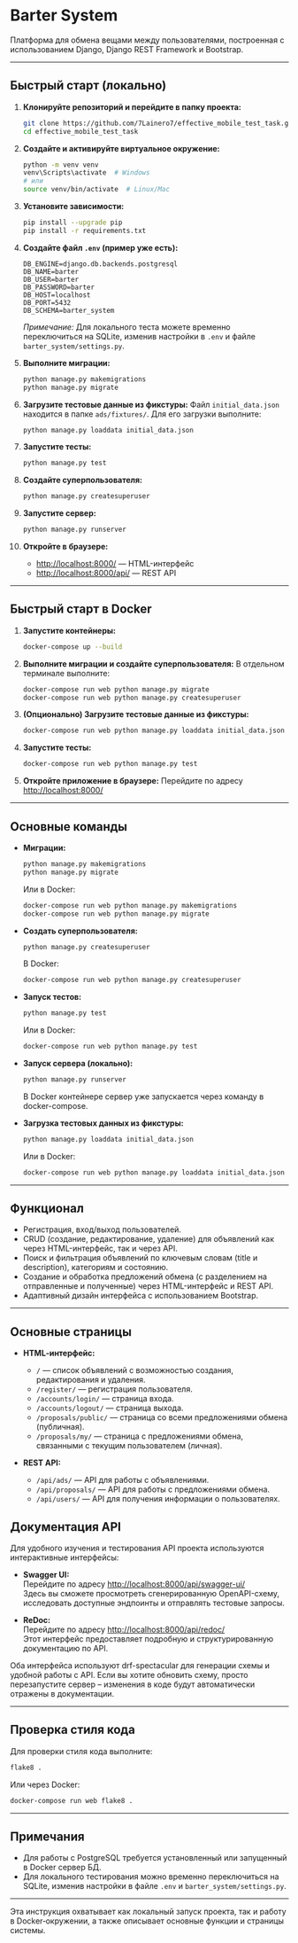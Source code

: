 # Barter System

Платформа для обмена вещами между пользователями, построенная с использованием Django, Django REST Framework и Bootstrap.

---

## Быстрый старт (локально)

1. **Клонируйте репозиторий и перейдите в папку проекта:**
   ```sh
   git clone https://github.com/7Lainero7/effective_mobile_test_task.git
   cd effective_mobile_test_task
   ```

2. **Создайте и активируйте виртуальное окружение:**
   ```sh
   python -m venv venv
   venv\Scripts\activate  # Windows
   # или
   source venv/bin/activate  # Linux/Mac
   ```

3. **Установите зависимости:**
   ```sh
   pip install --upgrade pip
   pip install -r requirements.txt
   ```

4. **Создайте файл `.env` (пример уже есть):**
   ```
   DB_ENGINE=django.db.backends.postgresql
   DB_NAME=barter
   DB_USER=barter
   DB_PASSWORD=barter
   DB_HOST=localhost
   DB_PORT=5432
   DB_SCHEMA=barter_system
   ```
   _Примечание:_ Для локального теста можете временно переключиться на SQLite, изменив настройки в `.env` и файле `barter_system/settings.py`.

5. **Выполните миграции:**
   ```sh
   python manage.py makemigrations
   python manage.py migrate
   ```

6. **Загрузите тестовые данные из фикстуры:**
   Файл `initial_data.json` находится в папке `ads/fixtures/`. Для его загрузки выполните:
   ```sh
   python manage.py loaddata initial_data.json
   ```

7. **Запустите тесты:**
   ```sh
   python manage.py test
   ```

8. **Создайте суперпользователя:**
   ```sh
   python manage.py createsuperuser
   ```

9. **Запустите сервер:**
   ```sh
   python manage.py runserver
   ```

10. **Откройте в браузере:**
    - [http://localhost:8000/](http://localhost:8000/) — HTML-интерфейс
    - [http://localhost:8000/api/](http://localhost:8000/api/) — REST API

---

## Быстрый старт в Docker

1. **Запустите контейнеры:**
   ```sh
   docker-compose up --build
   ```

2. **Выполните миграции и создайте суперпользователя:**
   В отдельном терминале выполните:
   ```sh
   docker-compose run web python manage.py migrate
   docker-compose run web python manage.py createsuperuser
   ```

3. **(Опционально) Загрузите тестовые данные из фикстуры:**
   ```sh
   docker-compose run web python manage.py loaddata initial_data.json
   ```

4. **Запустите тесты:**
   ```sh
   docker-compose run web python manage.py test
   ```

5. **Откройте приложение в браузере:**
   Перейдите по адресу [http://localhost:8000/](http://localhost:8000/)

---

## Основные команды

- **Миграции:**
  ```sh
  python manage.py makemigrations
  python manage.py migrate
  ```
  Или в Docker:
  ```sh
  docker-compose run web python manage.py makemigrations
  docker-compose run web python manage.py migrate
  ```

- **Создать суперпользователя:**
  ```sh
  python manage.py createsuperuser
  ```
  В Docker:
  ```sh
  docker-compose run web python manage.py createsuperuser
  ```

- **Запуск тестов:**
  ```sh
  python manage.py test
  ```
  Или в Docker:
  ```sh
  docker-compose run web python manage.py test
  ```

- **Запуск сервера (локально):**
  ```sh
  python manage.py runserver
  ```
  В Docker контейнере сервер уже запускается через команду в docker-compose.

- **Загрузка тестовых данных из фикстуры:**
  ```sh
  python manage.py loaddata initial_data.json
  ```
  Или в Docker:
  ```sh
  docker-compose run web python manage.py loaddata initial_data.json
  ```

---

## Функционал

- Регистрация, вход/выход пользователей.
- CRUD (создание, редактирование, удаление) для объявлений как через HTML-интерфейс, так и через API.
- Поиск и фильтрация объявлений по ключевым словам (title и description), категориям и состоянию.
- Создание и обработка предложений обмена (с разделением на отправленные и полученные) через HTML-интерфейс и REST API.
- Адаптивный дизайн интерфейса с использованием Bootstrap.

---

## Основные страницы

- **HTML‑интерфейс:**
  - `/` — список объявлений с возможностью создания, редактирования и удаления.
  - `/register/` — регистрация пользователя.
  - `/accounts/login/` — страница входа.
  - `/accounts/logout/` — страница выхода.
  - `/proposals/public/` — страница со всеми предложениями обмена (публичная).
  - `/proposals/my/` — страница с предложениями обмена, связанными с текущим пользователем (личная).

- **REST API:**
  - `/api/ads/` — API для работы с объявлениями.
  - `/api/proposals/` — API для работы с предложениями обмена.
  - `/api/users/` — API для получения информации о пользователях.


## Документация API

Для удобного изучения и тестирования API проекта используются интерактивные интерфейсы:

- **Swagger UI:**  
  Перейдите по адресу [http://localhost:8000/api/swagger-ui/](http://localhost:8000/api/swagger-ui/)  
  Здесь вы сможете просмотреть сгенерированную OpenAPI-схему, исследовать доступные эндпоинты и отправлять тестовые запросы.

- **ReDoc:**  
  Перейдите по адресу [http://localhost:8000/api/redoc/](http://localhost:8000/api/redoc/)  
  Этот интерфейс предоставляет подробную и структурированную документацию по API.

Оба интерфейса используют drf-spectacular для генерации схемы и удобной работы с API. Если вы хотите обновить схему, просто перезапустите сервер – изменения в коде будут автоматически отражены в документации.

---

## Проверка стиля кода

Для проверки стиля кода выполните:
```sh
flake8 .
```
Или через Docker:
```sh
docker-compose run web flake8 .
```

---

## Примечания

- Для работы с PostgreSQL требуется установленный или запущенный в Docker сервер БД.
- Для локального тестирования можно временно переключиться на SQLite, изменив настройки в файле `.env` и `barter_system/settings.py`.

---

Эта инструкция охватывает как локальный запуск проекта, так и работу в Docker‑окружении, а также описывает основные функции и страницы системы.